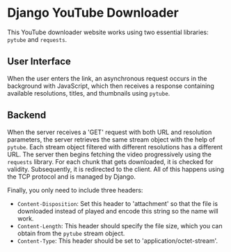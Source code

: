 # Django YouTube Downloader

This YouTube downloader website works using two essential libraries: `pytube` and `requests`.

## User Interface

When the user enters the link, an asynchronous request occurs in the background with JavaScript, which then receives a response containing available resolutions, titles, and thumbnails using `pytube`.

## Backend

When the server receives a 'GET' request with both URL and resolution parameters, the server retrieves the same stream object with the help of `pytube`. Each stream object filtered with different resolutions has a different URL. The server then begins fetching the video progressively using the `requests` library. For each chunk that gets downloaded, it is checked for validity. Subsequently, it is redirected to the client. All of this happens using the TCP protocol and is managed by Django.

Finally, you only need to include three headers:

-   `Content-Disposition`: Set this header to 'attachment' so that the file is downloaded instead of played and encode this string so the name will work.
-   `Content-Length`: This header should specify the file size, which you can obtain from the `pytube` stream object.
-   `Content-Type`: This header should be set to 'application/octet-stream'.
